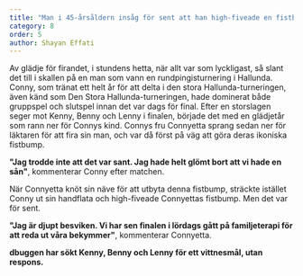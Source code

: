 ```yaml
---
title: "Man i 45-årsåldern insåg för sent att han high-fiveade en fistbump"
category: 8
order: 5
author: Shayan Effati
---
```


Av glädje för firandet, i stundens hetta, när allt var som lyckligast, så slant det till i skallen på en man som vann en rundpingisturnering i Hallunda. Conny, som tränat ett helt år för att delta i den stora Hallunda-turneringen, även känd som Den Stora Hallunda-turneringen, hade dominerat både gruppspel och slutspel innan det var dags för final. Efter en storslagen seger mot Kenny, Benny och Lenny i finalen, började det med en glädjetår som rann ner för Connys kind. Connys fru Connyetta sprang sedan ner för läktaren för att fira sin man, och var då först på väg att göra deras ikoniska fistbump.

__"Jag trodde inte att det var sant. Jag hade helt glömt bort att vi hade en sån"__, kommenterar Conny efter matchen.

När Connyetta knöt sin näve för att utbyta denna fistbump, sträckte istället Conny ut sin handflata och high-fiveade Connyettas fistbump. Men det var för sent.

__"Jag är djupt besviken. Vi har sen finalen i lördags gått på familjeterapi för att reda ut våra bekymmer"__, kommenterar Connyetta.

**dbuggen har sökt Kenny, Benny och Lenny för ett vittnesmål, utan respons.**
